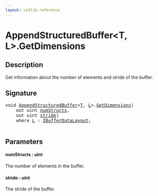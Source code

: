```yaml
---
layout: stdlib-reference
---
```


# AppendStructuredBuffer\<T, L\>\.GetDimensions

## Description

Get information about the number of elements and stride of the buffer.



## Signature 

<pre>
<span class="code_keyword">void</span> <a href="../types/appendstructuredbuffer-06g/index.html" class="code_type">AppendStructuredBuffer</a>&lt;<a href="../types/appendstructuredbuffer-06g/index.html#typeparam-T" class="code_type">T</a>, <a href="../types/appendstructuredbuffer-06g/index.html#typeparam-L" class="code_type">L</a>&gt;.<a href="getdimensions-03.html">GetDimensions</a>(
    <span class="code_keyword">out</span> <span class="code_keyword">uint</span> <a href="getdimensions-03.html#decl-numStructs" class="code_param">numStructs</a>,
    <span class="code_keyword">out</span> <span class="code_keyword">uint</span> <a href="getdimensions-03.html#decl-stride" class="code_param">stride</a>)
    <span class='code_keyword'>where</span> <a href="../types/appendstructuredbuffer-06g/index.html#typeparam-L" class="code_type">L</a> : <a href="../interfaces/ibufferdatalayout-017b/index.html" class="code_type">IBufferDataLayout</a>;

</pre>

## Parameters

####  <a id="decl-numStructs"></a>numStructs  : uint
The number of elements in the buffer.

####  <a id="decl-stride"></a>stride  : uint
The stride of the buffer.


